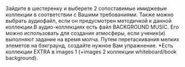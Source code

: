 Зайдите в шестеренку и выберете 2 сопоставимые имиджевые коллекции в соответствии с Вашими требованиями. Также можно выбрать аудиофайл, если он предусмотрен методичкой к данной коллекции.В аудио-коллекциях есть файл BACKGROUND MUSIC. Его можно использовать для создания атмосферы, если ученик(и) выполняют задание на время молча.
Путем перетаскивания мелких элеметов на бэкграунд, создайте нужное Вам упражнение. 
*Есть коллекции EXTRA в images 1 (+images 2 коллекции whiteboard/book background).

